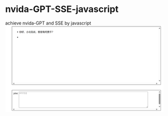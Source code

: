 # nvida-GPT-SSE-javascript
achieve nvida-GPT and SSE by javascript
![image](https://github.com/SoooooR/GPT/blob/main/%E7%95%8C%E9%9D%A2.png)
